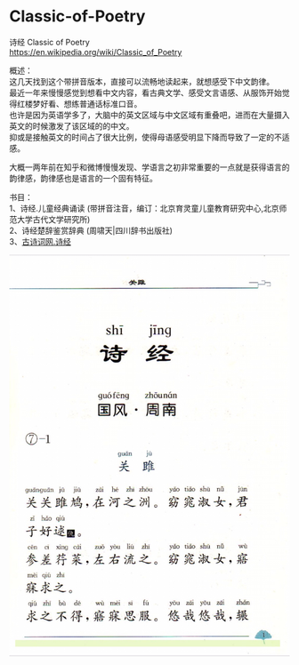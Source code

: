 # Classic-of-Poetry
诗经 Classic of Poetry<br>
https://en.wikipedia.org/wiki/Classic_of_Poetry<br>

概述：<br>
这几天找到这个带拼音版本，直接可以流畅地读起来，就想感受下中文韵律。<br>
最近一年来慢慢感觉到想看中文内容，看古典文学、感受文言语感、从服饰开始觉得红楼梦好看、想练普通话标准口音。<br>
也许是因为英语学多了，大脑中的英文区域与中文区域有重叠吧，进而在大量摄入英文的时候激发了该区域的的中文。<br>
抑或是接触英文的时间占了很大比例，使得母语感受明显下降而导致了一定的不适感。<br>

大概一两年前在知乎和微博慢慢发现、学语言之初非常重要的一点就是获得语言的韵律感，韵律感也是语言的一个固有特征。<br>

书目：<br>
1、诗经.儿童经典诵读 (带拼音注音，编订：北京育灵童儿童教育研究中心,北京师范大学古代文学研究所)<br>
2、诗经楚辞鉴赏辞典 (周啸天|四川辞书出版社)<br>
3、[古诗词网.诗经](http://www.gushiwen.org/guwen/shijing.aspx)<br>

![诗经.儿童经典诵读](/material/诗经.儿童经典诵读.PNG)

